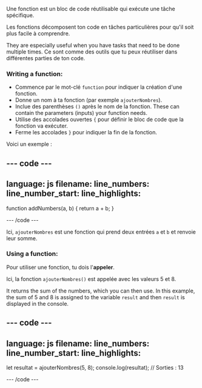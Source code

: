 Une fonction est un bloc de code réutilisable qui exécute une tâche spécifique.

Les fonctions décomposent ton code en tâches particulières pour qu'il soit plus facile à comprendre.

They are especially useful when you have tasks that need to be done multiple times. Ce sont comme des outils que tu peux réutiliser dans différentes parties de ton code.

### Writing a function:

- Commence par le mot-clé `function` pour indiquer la création d'une fonction.
- Donne un nom à ta fonction (par exemple `ajouterNombres`).
- Inclue des parenthèses `()` après le nom de la fonction. These can contain the parameters (inputs) your function needs.
- Utilise des accolades ouvertes `{` pour définir le bloc de code que la fonction va exécuter.
- Ferme les accolades `}` pour indiquer la fin de la fonction.

Voici un exemple :

## --- code ---

language: js
filename:
line_numbers:
line_number_start:
line_highlights:
-----------------------------------------------------

function addNumbers(a, b) {
return a + b;
}

\--- /code ---

Ici, `ajouterNombres` est une fonction qui prend deux entrées `a` et `b` et renvoie leur somme.

### Using a function:

Pour utiliser une fonction, tu dois l'**appeler**.

Ici, la fonction `ajouterNombres()` est appelée avec les valeurs 5 et 8.

It returns the sum of the numbers, which you can then use. In this example, the sum of 5 and 8 is assigned to the variable `result` and then `result` is displayed in the console.

## --- code ---

language: js
filename:
line_numbers:
line_number_start:
line_highlights:
-----------------------------------------------------

let resultat = ajouterNombres(5, 8);
console.log(resultat); // Sorties : 13

\--- /code ---
